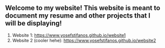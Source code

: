 ## Welcome to my website! This website is meant to document my resume and other projects that I will be displaying!

1. Website 1: https://www.yosefstifanos.github.io/website1
2. Website 2 (cooler hehe): https://www.yosefstifanos.github.io/website2
